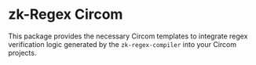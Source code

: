 # zk-Regex Circom

This package provides the necessary Circom templates to integrate regex verification logic generated by the `zk-regex-compiler` into your Circom projects.
